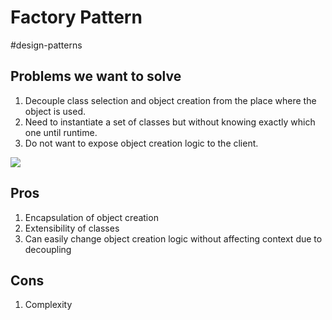 # Factory Pattern
#design-patterns 

## Problems we want to solve
1. Decouple class selection and object creation from the place where the object is used.
2. Need to instantiate a set of classes but without knowing exactly which one until runtime.
3. Do not want to expose object creation logic to the client.

![](https://s3.us-west-2.amazonaws.com/secure.notion-static.com/dc077381-5178-4992-be56-75005d0d92b8/Untitled.png?X-Amz-Algorithm=AWS4-HMAC-SHA256&X-Amz-Content-Sha256=UNSIGNED-PAYLOAD&X-Amz-Credential=AKIAT73L2G45EIPT3X45%2F20220419%2Fus-west-2%2Fs3%2Faws4_request&X-Amz-Date=20220419T153530Z&X-Amz-Expires=86400&X-Amz-Signature=6b361eea9599200a24bbb5ae893e0e8358dc22f3ab37f972a66f760dd7c15c96&X-Amz-SignedHeaders=host&response-content-disposition=filename%20%3D%22Untitled.png%22&x-id=GetObject)
## Pros
1. Encapsulation of object creation
2. Extensibility of classes
3. Can easily change object creation logic without affecting context due to decoupling

## Cons
1. Complexity